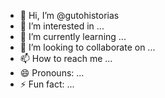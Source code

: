 - 👋 Hi, I’m @gutohistorias
- 👀 I’m interested in ...
- 🌱 I’m currently learning ...
- 💞️ I’m looking to collaborate on ...
- 📫 How to reach me ...
- 😄 Pronouns: ...
- ⚡ Fun fact: ...

<!---
gutohistorias/gutohistorias is a ✨ special ✨ repository because its `README.md` (this file) appears on your GitHub profile.
You can click the Preview link to take a look at your changes.
--->

